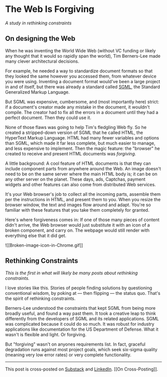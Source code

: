 # The Web Is Forgiving

*A study in rethinking constraints* 

## On designing the Web

When he was inventing the World Wide Web (without VC funding or likely any thought that it would so rapidly span the world), Tim Berners-Lee made many clever architectural decisions. 

For example, he needed a way to standardize document formats so that they looked the same however you accessed them, from whatever device you were using. Inventing a document format would've been a large project in and of itself, but there was already a standard called [SGML](http://en.wikipedia.org/wiki/Standard_Generalized_Markup_Language), the Standard Generalized Markup Language.

But SGML was expensive, cumbersome, and (most importantly here) strict: if a document's creator made any mistake in the document, it wouldn't compile. The creator had to fix all the errors in a document until they had a perfect document. Then they could use it.

None of those flaws was going to help Tim's fledgling Web fly. So he created a stripped-down version of SGML that he called HTML, the HyperText Markup Language. HTML had many fewer variables and options than SGML, which made it far less complete, but much easier to manage, and less expensive to implement. Then the magic feature: the "browser" he created to receive and present HTML documents was *forgiving*. 

A little background: A cool feature of HTML documents is that they can include component parts from anywhere around the Web. An image doesn't need to be on the same server where the main HTML body is; it can be on any other server on the planet. These days, ads, Captchas, payment widgets and other features can also come from distributed Web services.

It's your Web browser's job to collect all the incoming parts, assemble them per the instructions in HTML, and present them to you. When you resize the browser window, the text and images flow around and adapt. You're so familiar with these features that you take them completely for granted.

Here's where forgiveness comes in: If one of those many pieces of content didn't arrive, the Web browser would just substitute it with an icon of a broken component, and carry on. The webpage would still render with everything else that it did get. 

![[Broken-image-icon-in-Chrome.gif]]
## Rethinking Constraints

*This is the first in what will likely be many posts about rethinking constraints.* 

I love stories like this. Stories of people finding solutions by questioning conventional wisdom, by poking at — then flipping — the status quo. That's the spirit of rethinking constraints. 

Berners-Lee understood the constraints that kept SGML from being more broadly useful, and found a way past them. It took a creative leap to think differently from the developers of SGML and its related applications. SGML was complicated because it could do so much. It was robust for industry applications like documentation for the US Department of Defense. What it wasn't is flexible and light. Or forgiving.

But "forgiving" wasn't on anyones requirements list. In fact, graceful degradation runs against most project goals, which seek six-sigma quality (meaning very low error rates) or very complete functionality. 

---
This post is cross-posted on [Substack](https://rethinkconstraints.substack.com/p/the-web-is-forgiving) and [LinkedIn](https://www.linkedin.com/pulse/web-forgiving-jerry-michalski-7udjc). [[On Cross-Posting]]. 